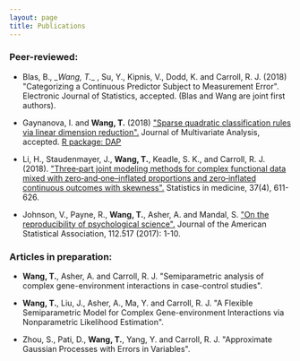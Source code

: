 ```yaml
---
layout: page
title: Publications
---
```


### Peer-reviewed:

- Blas, B.*, _Wang, T.*_ , Su, Y., Kipnis, V., Dodd, K. and Carroll, R. J. (2018) "Categorizing a Continuous Predictor Subject to Measurement Error". Electronic Journal of Statistics, accepted. (Blas and Wang are joint first authors). 

- Gaynanova, I. and **Wang, T.** (2018) ["Sparse quadratic classification rules via linear dimension reduction".](https://doi.org/10.1016/j.jmva.2018.09.011) Journal of Multivariate Analysis, accepted. 
[R package: DAP](https://cran.r-project.org/web/packages/DAP/index.html)

- Li, H., Staudenmayer, J., **Wang, T.**, Keadle, S. K., and Carroll, R. J. (2018). ["Three‐part joint modeling methods for complex functional data mixed with zero‐and‐one–inflated proportions and zero‐inflated continuous outcomes with skewness".](https://www.ncbi.nlm.nih.gov/pubmed/29052239) Statistics in medicine, 37(4), 611-626.

- Johnson, V., Payne, R., **Wang, T.**, Asher, A. and Mandal, S.
["On the reproducibility of psychological science".](https://amstat.tandfonline.com/doi/abs/10.1080/01621459.2016.1240079#.WqQ13ZPwbOQ) Journal of the American Statistical Association, 112.517 (2017): 1-10.

### Articles in preparation:

- **Wang, T.**, Asher, A. and Carroll, R. J. "Semiparametric analysis of complex gene-environment interactions in case-control studies".

- **Wang, T.**, Liu, J., Asher, A., Ma, Y. and Carroll, R. J. "A Flexible Semiparametric Model for Complex Gene-environment Interactions via Nonparametric Likelihood Estimation".

- Zhou, S., Pati, D., **Wang, T.**, Yang, Y. and Carroll, R. J. "Approximate Gaussian Processes with Errors in Variables".
